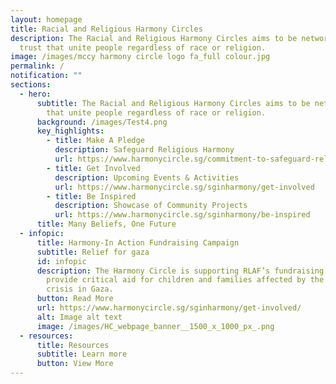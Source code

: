```yaml
---
layout: homepage
title: Racial and Religious Harmony Circles
description: The Racial and Religious Harmony Circles aims to be networks of
  trust that unite people regardless of race or religion.
image: /images/mccy harmony circle logo fa_full colour.jpg
permalink: /
notification: ""
sections:
  - hero:
      subtitle: The Racial and Religious Harmony Circles aims to be networks of trust
        that unite people regardless of race or religion.
      background: /images/Test4.png
      key_highlights:
        - title: Make A Pledge
          description: Safeguard Religious Harmony
          url: https://www.harmonycircle.sg/commitment-to-safeguard-religious-harmony/
        - title: Get Involved
          description: Upcoming Events & Activities
          url: https://www.harmonycircle.sg/sginharmony/get-involved
        - title: Be Inspired
          description: Showcase of Community Projects
          url: https://www.harmonycircle.sg/sginharmony/be-inspired
      title: Many Beliefs, One Future
  - infopic:
      title: Harmony-In Action Fundraising Campaign
      subtitle: Relief for gaza
      id: infopic
      description: The Harmony Circle is supporting RLAF’s fundraising campaign to
        provide critical aid for children and families affected by the ongoing
        crisis in Gaza.
      button: Read More
      url: https://www.harmonycircle.sg/sginharmony/get-involved/
      alt: Image alt text
      image: /images/HC_webpage_banner__1500_x_1000_px_.png
  - resources:
      title: Resources
      subtitle: Learn more
      button: View More
---
```

